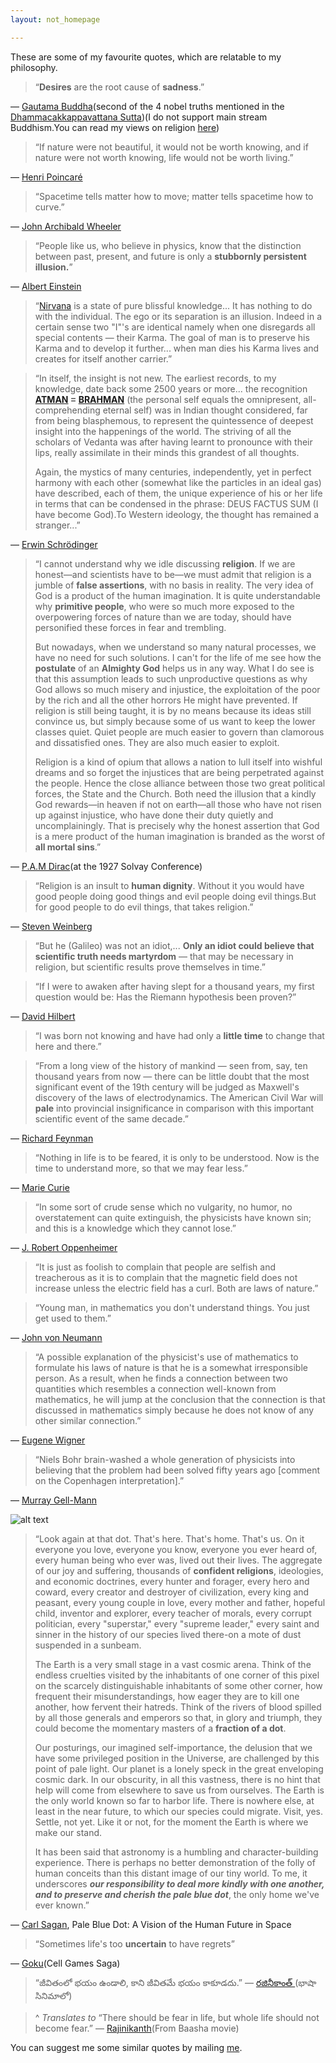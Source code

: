 ```yaml
---
layout: not_homepage

---
```

These are some of my favourite quotes, which are relatable to my philosophy.

>“**Desires** are the root cause of **sadness**.”

― <a href="https://en.wikipedia.org/wiki/Gautama_Buddha" target="_blank">Gautama Buddha</a>(second of the 4 nobel truths mentioned in the <a href="https://en.wikipedia.org/wiki/Dhammacakkappavattana_Sutta" target="_blank">Dhammacakkappavattana Sutta</a>)(I do not support main stream Buddhism.You can read my views on religion <a href="/blog/views-on-religion/" target="_blank">here</a>)


>“If nature were not beautiful, it would not be worth knowing, and if nature were not worth knowing, life would not be worth living.”

― <a href="https://en.wikipedia.org/wiki/Henri_Poincar%C3%A9" target="_blank">Henri Poincaré</a>

>“Spacetime tells matter how to move; matter tells spacetime how to curve.”

― <a href="https://en.wikipedia.org/wiki/John_Archibald_Wheeler" target="_blank">John Archibald Wheeler</a>

>“People like us, who believe in physics, know that the distinction between past, present, and future is only a **stubbornly persistent illusion.**”

― <a href="https://en.wikipedia.org/wiki/Albert_Einstein" target="_blank">Albert Einstein</a>

>“<a href="https://en.wikipedia.org/wiki/Nirvana" target="_blank">Nirvana</a> is a state of pure blissful knowledge... It has nothing to do with the individual. The ego or its separation is an illusion. Indeed in a certain sense two "I"'s are identical namely when one disregards all special contents — their Karma. The goal of man is to preserve his Karma and to develop it further... when man dies his Karma lives and creates for itself another carrier.”

>“In itself, the insight is not new. The earliest records, to my knowledge, date back some 2500 years or more... the recognition **[ATMAN](https://en.wikipedia.org/wiki/Atman) = [BRAHMAN](https://en.wikipedia.org/wiki/Brahman)** (the personal self equals the omnipresent, all-comprehending eternal self) was in Indian thought considered, far from being blasphemous, to represent the quintessence of deepest insight into the happenings of the world. The striving of all the scholars of Vedanta was after having learnt to pronounce with their lips, really assimilate in their minds this grandest of all thoughts.
>
>Again, the mystics of many centuries, independently, yet in perfect harmony with each other (somewhat like the particles in an ideal gas) have described, each of them, the unique experience of his or her life in terms that can be condensed in the phrase: DEUS FACTUS SUM (I have become God).To Western ideology, the thought has remained a stranger...”

― [Erwin Schrödinger](https://en.wikipedia.org/wiki/Erwin_Schr%C3%B6dinger)


>“I cannot understand why we idle discussing **religion**. If we are honest—and scientists have to be—we must admit that religion is a jumble of **false assertions**, with no basis in reality. The very idea of God is a product of the human imagination. It is quite understandable why **primitive people**, who were so much more exposed to the overpowering forces of nature than we are today, should have personified these forces in fear and trembling.
>
>But nowadays, when we understand so many natural processes, we have no need for such solutions. I can't for the life of me see how the **postulate** of an **Almighty God** helps us in any way. What I do see is that this assumption leads to such unproductive questions as why God allows so much misery and injustice, the exploitation of the poor by the rich and all the other horrors He might have prevented. If religion is still being taught, it is by no means because its ideas still convince us, but simply because some of us want to keep the lower classes quiet. Quiet people are much easier to govern than clamorous and dissatisfied ones. They are also much easier to exploit.
>
>Religion is a kind of opium that allows a nation to lull itself into wishful dreams and so forget the injustices that are being perpetrated against the people. Hence the close alliance between those two great political forces, the State and the Church. Both need the illusion that a kindly God rewards—in heaven if not on earth—all those who have not risen up against injustice, who have done their duty quietly and uncomplainingly. That is precisely why the honest assertion that God is a mere product of the human imagination is branded as the worst of **all mortal sins**.”

― [P.A.M Dirac](https://en.wikipedia.org/wiki/Paul_Dirac)(at the 1927 Solvay Conference)


>“Religion is an insult to **human dignity**. Without it you would have good people doing good things and evil people doing evil things.But for good people to do evil things, that takes religion.”

― [Steven Weinberg](https://en.wikipedia.org/wiki/Steven_Weinberg)

>“But he (Galileo) was not an idiot,... **Only an idiot could believe that scientific truth needs martyrdom** — that may be necessary in religion, but scientific results prove themselves in time.”

>“If I were to awaken after having slept for a thousand years, my first question would be: Has the Riemann hypothesis been proven?”

― [David Hilbert](https://en.wikiquote.org/wiki/David_Hilbert)



>“I was born not knowing and have had only a **little time** to change that here and there.”

>“From a long view of the history of mankind — seen from, say, ten thousand years from now — there can be little doubt that the most significant event of the 19th century will be judged as Maxwell's discovery of the laws of electrodynamics. The American Civil War will **pale** into provincial insignificance in comparison with this important scientific event of the same decade.”

― [Richard Feynman](https://en.wikipedia.org/wiki/Richard_Feynman)

>“Nothing in life is to be feared, it is only to be understood. Now is the time to understand more, so that we may fear less.”

― [Marie Curie](https://en.wikipedia.org/wiki/Marie_Curie)


>“In some sort of crude sense which no vulgarity, no humor, no overstatement can quite extinguish, the physicists have known sin; and this is a knowledge which they cannot lose.”

― [J. Robert Oppenheimer](https://en.wikipedia.org/wiki/J._Robert_Oppenheimer)

>“It is just as foolish to complain that people are selfish and treacherous as it is to complain that the magnetic field does not increase unless the electric field has a curl. Both are laws of nature.”

>“Young man, in mathematics you don't understand things. You just get used to them.”

― [John von Neumann](https://en.wikipedia.org/wiki/John_von_Neumann)

>“A possible explanation of the physicist's use of mathematics to formulate his laws of nature is that he is a somewhat irresponsible person. As a result, when he finds a connection between two quantities which resembles a connection well-known from mathematics, he will jump at the conclusion that the connection is that discussed in mathematics simply because he does not know of any other similar connection.”

― [Eugene Wigner](https://en.wikipedia.org/wiki/Eugene_Wigner)

>“Niels Bohr brain-washed a whole generation of physicists into believing that the problem had been solved fifty years ago [comment on the Copenhagen interpretation].”

― [Murray Gell-Mann](https://en.wikipedia.org/wiki/Murray_Gell-Mann)


![alt text](/blog/img/pbdot.jpeg "Pale blue dot")
>“Look again at that dot. That's here. That's home. That's us. On it everyone you love, everyone you know, everyone you ever heard of, every human being who ever was, lived out their lives. The aggregate of our joy and suffering, thousands of **confident religions**, ideologies, and economic doctrines, every hunter and forager, every hero and coward, every creator and destroyer of civilization, every king and peasant, every young couple in love, every mother and father, hopeful child, inventor and explorer, every teacher of morals, every corrupt politician, every "superstar," every "supreme leader," every saint and sinner in the history of our species lived there-on a mote of dust suspended in a sunbeam.
>
>The Earth is a very small stage in a vast cosmic arena. Think of the endless cruelties visited by the inhabitants of one corner of this pixel on the scarcely distinguishable inhabitants of some other corner, how frequent their misunderstandings, how eager they are to kill one another, how fervent their hatreds. Think of the rivers of blood spilled by all those generals and emperors so that, in glory and triumph, they could become the momentary masters of a **fraction of a dot**.
>
>Our posturings, our imagined self-importance, the delusion that we have some privileged position in the Universe, are challenged by this point of pale light. Our planet is a lonely speck in the great enveloping cosmic dark. In our obscurity, in all this vastness, there is no hint that help will come from elsewhere to save us from ourselves.
The Earth is the only world known so far to harbor life. There is nowhere else, at least in the near future, to which our species could migrate. Visit, yes. Settle, not yet. Like it or not, for the moment the Earth is where we make our stand.
>
>It has been said that astronomy is a humbling and character-building experience. There is perhaps no better demonstration of the folly of human conceits than this distant image of our tiny world. To me, it underscores ***our responsibility to deal more kindly with one another, and to preserve and cherish the pale blue dot***, the only home we've ever known.”

― [Carl Sagan](https://en.wikipedia.org/wiki/Carl_Sagan), Pale Blue Dot: A Vision of the Human Future in Space

>“Sometimes life's too **uncertain** to have regrets”

― [Goku](https://en.wikipedia.org/wiki/Goku)(Cell Games Saga)


>“జీవితంలో భయం ఉండాలి, కాని జీవితమే భయం కాకూడదు.”
 ― [రజినీకాంత్ ](https://te.wikipedia.org/wiki/%E0%B0%B0%E0%B0%9C%E0%B0%BF%E0%B0%A8%E0%B1%80%E0%B0%95%E0%B0%BE%E0%B0%82%E0%B0%A4%E0%B1%8D)(భాషా  సినిమాలో)

>^ *Translates to* “There should be fear in life, but whole life should not become fear.”
― [Rajinikanth](https://en.wikipedia.org/wiki/Rajinikanth)(From Baasha movie)

You can suggest me some similar quotes by mailing [me](mailto:sreemanmohanreddy@gmail.com).
